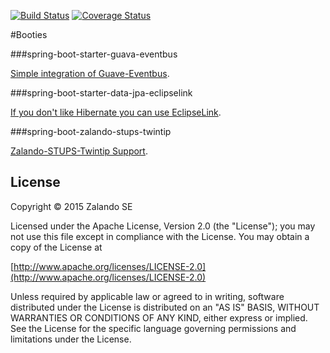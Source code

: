 [![Build Status](https://travis-ci.org/zalando-stups/booties.svg?branch=master)](https://travis-ci.org/zalando-stups/booties) [![Coverage Status](https://coveralls.io/repos/zalando-stups/booties/badge.svg)](https://coveralls.io/r/zalando-stups/booties)

#Booties

###spring-boot-starter-guava-eventbus

[Simple integration of Guave-Eventbus](https://github.com/zalando-stups/booties/tree/master/spring-boot-starter-guava-eventbus).

###spring-boot-starter-data-jpa-eclipselink

[If you don't like Hibernate you can use EclipseLink](https://github.com/zalando-stups/booties/tree/master/spring-boot-starter-data-jpa-eclipselink).

###spring-boot-zalando-stups-twintip

[Zalando-STUPS-Twintip Support](https://github.com/zalando-stups/booties/tree/master/spring-boot-zalando-stups-twintip).



## License

Copyright © 2015 Zalando SE

Licensed under the Apache License, Version 2.0 (the "License");
you may not use this file except in compliance with the License.
You may obtain a copy of the License at

   [http://www.apache.org/licenses/LICENSE-2.0](http://www.apache.org/licenses/LICENSE-2.0)

Unless required by applicable law or agreed to in writing, software
distributed under the License is distributed on an "AS IS" BASIS,
WITHOUT WARRANTIES OR CONDITIONS OF ANY KIND, either express or implied.
See the License for the specific language governing permissions and
limitations under the License.
